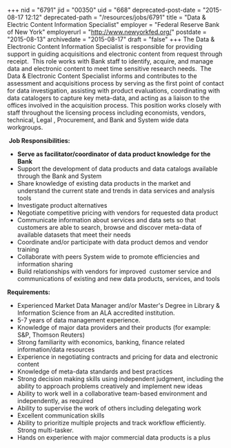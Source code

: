 +++
nid = "6791"
jid = "00350"
uid = "668"
deprecated-post-date = "2015-08-17 12:12"
deprecated-path = "/resources/jobs/6791"
title = "Data & Electric Content Information Specialist"
employer = "Federal Reserve Bank of New York"
employerurl = "http://www.newyorkfed.org/"
postdate = "2015-08-13"
archivedate = "2015-08-17"
draft = "false"
+++
The Data & Electronic Content Information Specialist is responsible for
providing support in guiding acquisitions and electronic content from
request through receipt.  This role works with Bank staff to identify,
acquire, and manage data and electronic content to meet time sensitive
research needs.  The Data & Electronic Content Specialist informs and
contributes to the assessment and acquisitions process by serving as the
first point of contact for data investigation, assisting with product
evaluations, coordinating with data catalogers to capture key meta-data,
and acting as a liaison to the offices involved in the acquisition
process. This position works closely with staff throughout the licensing
process including economists, vendors, technical, Legal , Procurement,
and Bank and System wide data workgroups.

 **Job Responsibilities:**

-   ****Serve as facilitator/coordinator of data product knowledge for
    the Bank****
-   Support the development of data products and data catalogs available
    through the Bank and System
-   Share knowledge of existing data products in the market and
    understand the current state and trends in data services and
    analysis tools
-   Investigate product alternatives
-   Negotiate competitive pricing with vendors for requested data
    product
-   Communicate information about services and data sets so that
    customers are able to search, browse and discover meta-data of
    available datasets that meet their needs
-   Coordinate and/or participate with data product demos and vendor
    training
-   Collaborate with peers System wide to promote efficiencies and
    information sharing
-   Build relationships with vendors for improved  customer service and
    communications of existing and new data products, services, and
    tools
  
**Requirements:**

-   Experienced Market Data Manager and/or Master's Degree in Library &
    Information Science from an ALA accredited institution. 
-   5-7 years of data management experience.
-   Knowledge of major data providers and their products (for example:
    S&P, Thomson Reuters)
-   Strong familiarity with economics, banking, finance related
    information/data resources
-   Experience in negotiating contracts and pricing for data and
    electronic content
-   Knowledge of meta-data standards and best practices
-   Strong decision making skills using independent judgment, including
    the ability to approach problems creatively and implement new ideas
-   Ability to work well in a collaborative team-based environment and
    independently, as required
-   Ability to supervise the work of others including delegating work
-   Excellent communication skills
-   Ability to prioritize multiple projects and track workflow
    efficiently. Strong multi-tasker.
-   Hands on experience with major commercial data products is a plus
